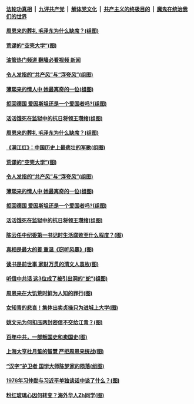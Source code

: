 ####  [法轮功真相](../../../../basic/blob/master/README.md?t=02051612) &nbsp;|&nbsp; [九评共产党](../../../../9ping.md/blob/master/README.md?t=02051612) &nbsp;|&nbsp; [解体党文化](../../../../jtdwh.md/blob/master/README.md?t=02051612)  &nbsp;|&nbsp; [共产主义的终极目的](../../../../gczydzjmd.md/blob/master/README.md?t=02051612) &nbsp;|&nbsp; [魔鬼在统治我们的世界](../../../../mgztzwmdsj.md/blob/master/README.md?t=02051612) 

#### [周恩来的葬礼 毛泽东为什么缺席？(组图)](../pages/p6/1028163.md?t=02051612) 

#### [荒谬的“空壳大学”(图)](../pages/p6/1028127.md?t=02051612) 

#### [油管热门频道 翻墙必看视频 新闻](http://129.146.143.75:81/youtube.html?02051612)

#### [令人发指的“共产风”与“浮夸风”(组图)](../pages/p6/1027609.md?t=02051612) 

#### [薄熙来的情人中 她最离奇的一位(组图)](../pages/p6/1027613.md?t=02051612) 

#### [拒回德国 爱因斯坦还是一个爱国者吗?(组图)](../pages/p6/1028037.md?t=02051612) 

#### [活活饿死在监狱中的抗日将领王瓒绪(组图)](../pages/p6/1028013.md?t=02051612) 

#### [周恩来的葬礼 毛泽东为什么缺席？(组图)](../pages/p6/1028163.md?t=02051612) 

#### [《满江红》：中国历史上最悲壮的军歌(组图)](../pages/p6/1028128.md?t=02051612) 

#### [荒谬的“空壳大学”(图)](../pages/p6/1028127.md?t=02051612) 

#### [令人发指的“共产风”与“浮夸风”(组图)](../pages/p6/1027609.md?t=02051612) 

#### [薄熙来的情人中 她最离奇的一位(组图)](../pages/p6/1027613.md?t=02051612) 

#### [拒回德国 爱因斯坦还是一个爱国者吗?(组图)](../pages/p6/1028037.md?t=02051612) 

#### [活活饿死在监狱中的抗日将领王瓒绪(组图)](../pages/p6/1028013.md?t=02051612) 

#### [陈云任中纪委第一书记时生活腐败至什么程度？(图)](../pages/p6/1027525.md?t=02051612) 

#### [真相是最大的善 重温《窃听风暴》(图)](../pages/p6/1025570.md?t=02051612) 

#### [读书是前世事 家财万贯的清文人袁枚(图)](../pages/p6/1028002.md?t=02051612) 

#### [听信中共话 这3位成了被引出洞的“蛇”(组图)](../pages/p6/1027612.md?t=02051612) 

#### [周恩来在大饥荒时鲜为人知的罪行(图)](../pages/p6/1027512.md?t=02051612) 

#### [女知青的悲哀！集体出卖贞操只为进城上大学(图)](../pages/p6/1018173.md?t=02051612) 

#### [姚文元为何扣压两封密信不交给江青？(图)](../pages/p6/1027511.md?t=02051612) 


#### [百年中共，一部叛国史和卖国史(图)](../pages/p6/1027691.md?t=02051612) 

#### [上海大亨杜月笙的智慧 严拒周恩来统战(图)](../pages/p6/1027864.md?t=02051612) 

#### [“汉字”护卫者 国学大师陈梦家的陨落(组图)](../pages/p6/1027820.md?t=02051612) 

#### [1976年习仲勋与习近平单独谈话中谈了什么？(图)](../pages/p6/1027295.md?t=02051612) 

#### [粉红玻璃心因何转变？海外华人Zh同学(图)](../pages/p6/1027771.md?t=02051612) 

<img src='http://gfw-breaker.win/goodnews/indexes/p6.md' width='0px' height='0px'/>

